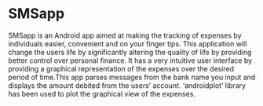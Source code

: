 # SMSapp
SMSapp is an Android app aimed at making the tracking of expenses by individuals easier, convenient and on your finger tips. This application will change the users life by significantly altering the quality of life by providing better control over personal finance. It has a very intuitive user interface by providing a graphical representation of the expenses over the desired period of time.This app parses messages from the bank name you input and displays the amount debited from the users’ account. ‘androidplot’ library has been used to plot the graphical view of the expenses. 

